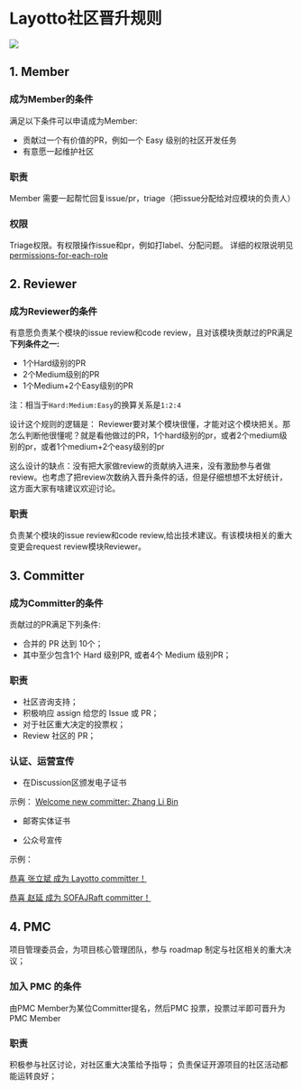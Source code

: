 # Layotto社区晋升规则
![](https://gw.alipayobjects.com/mdn/rms_95b965/afts/img/A*DpjGQqAcRyQAAAAAAAAAAAAAARQnAQ)

## 1. Member
### 成为Member的条件
满足以下条件可以申请成为Member:
- 贡献过一个有价值的PR，例如一个 Easy 级别的社区开发任务
- 有意愿一起维护社区


### 职责
Member 需要一起帮忙回复issue/pr，triage（把issue分配给对应模块的负责人）

### 权限
Triage权限。有权限操作issue和pr，例如打label、分配问题。
详细的权限说明见 [permissions-for-each-role](https://docs.github.com/en/organizations/managing-access-to-your-organizations-repositories/repository-roles-for-an-organization#permissions-for-each-role)

## 2. Reviewer
### 成为Reviewer的条件
有意愿负责某个模块的issue review和code review，且对该模块贡献过的PR满足**下列条件之一:**
- 1个Hard级别的PR
- 2个Medium级别的PR
- 1个Medium+2个Easy级别的PR

注：相当于`Hard:Medium:Easy`的换算关系是`1:2:4`

设计这个规则的逻辑是： Reviewer要对某个模块很懂，才能对这个模块把关。那怎么判断他很懂呢？就是看他做过的PR，1个hard级别的pr，或者2个medium级别的pr，或者1个medium+2个easy级别的pr

这么设计的缺点：没有把大家做review的贡献纳入进来，没有激励参与者做review。也考虑了把review次数纳入晋升条件的话，但是仔细想想不太好统计，这方面大家有啥建议欢迎讨论。

### 职责
负责某个模块的issue review和code review,给出技术建议。有该模块相关的重大变更会request review模块Reviewer。

## 3. Committer
### 成为Committer的条件
贡献过的PR满足下列条件:
- 合并的 PR 达到 10个；
- 其中至少包含1个 Hard 级别PR, 或者4个 Medium 级别PR；

### 职责
- 社区咨询支持；
- 积极响应 assign 给您的 Issue 或 PR；
- 对于社区重大决定的投票权；
- Review 社区的 PR；

### 认证、运营宣传
- 在Discussion区颁发电子证书

示例： [Welcome new committer: Zhang Li Bin](https://github.com/mosn/layotto/discussions/352)
  
- 邮寄实体证书

- 公众号宣传

示例：

[恭喜 张立斌 成为 Layotto committer！](https://mp.weixin.qq.com/s/no6mDymNEGxH3uoZbl1YTQ)

[恭喜 赵延 成为 SOFAJRaft committer！](https://mp.weixin.qq.com/s/BKJ0bcaGBeYNErDhpjk42Q)

## 4. PMC
项目管理委员会，为项目核心管理团队，参与 roadmap 制定与社区相关的重大决议；

### 加入 PMC 的条件
由PMC Member为某位Committer提名，然后PMC 投票，投票过半即可晋升为PMC Member

### 职责
积极参与社区讨论，对社区重大决策给予指导；
负责保证开源项目的社区活动都能运转良好；